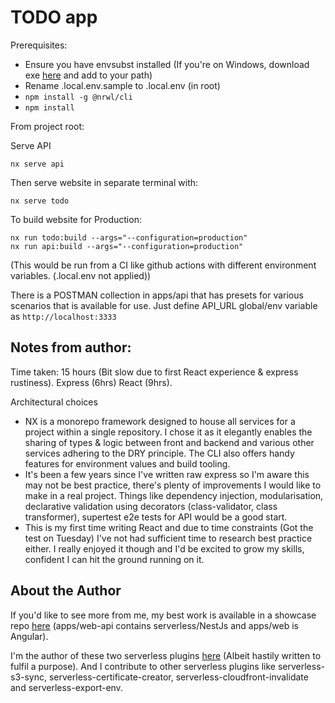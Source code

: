 # TODO app

Prerequisites:

 - Ensure you have envsubst installed (If you're on Windows, download exe [here](https://github.com/a8m/envsubst/releases) and add to your path)
 - Rename .local.env.sample to .local.env (in root)
 - `npm install -g @nrwl/cli`
 - `npm install`

From project root:

Serve API

	nx serve api

Then serve website in separate terminal with:

    nx serve todo

To build website for Production:

    nx run todo:build --args="--configuration=production"
    nx run api:build --args="--configuration=production"  

(This would be run from a CI like github actions with different environment variables. (.local.env not applied))

There is a POSTMAN collection in apps/api that has presets for various scenarios that is available for use. Just define API_URL global/env variable as `http://localhost:3333`

## Notes from author:

Time taken: 15 hours (Bit slow due to first React experience & express rustiness). Express (6hrs) React (9hrs).

Architectural choices
 - NX is a monorepo framework designed to house all services for a project within a single repository. I chose it as it elegantly enables the sharing of types & logic between front and backend and various other services adhering to the DRY principle. The CLI also offers handy features for environment values and build tooling.
 - It's been a few years since I've written raw express so I'm aware this may not be best practice, there's plenty of improvements I would like to make in a real project. Things like dependency injection, modularisation, declarative validation using decorators (class-validator, class transformer), supertest e2e tests for API would be a good start.
 - This is my first time writing React and due to time constraints (Got the test on Tuesday) I've not had sufficient time to research best practice either. I really enjoyed it though and I'd be excited to grow my skills, confident I can hit the ground running on it.

## About the Author

If you'd like to see more from me, my best work is available in a showcase repo [here](https://github.com/williamsandonz/showcase) (apps/web-api contains serverless/NestJs and apps/web is Angular). 

I'm the author of these two serverless plugins [here](https://www.npmjs.com/~williamsando) (Albeit hastily written to fulfil a purpose). And I contribute to other serverless plugins like serverless-s3-sync, serverless-certificate-creator, serverless-cloudfront-invalidate and serverless-export-env.
